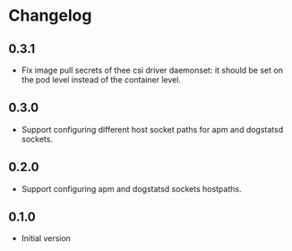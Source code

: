 # Changelog

## 0.3.1

* Fix image pull secrets of thee csi driver daemonset: it should be set on the pod level instead of the container level. 

## 0.3.0

* Support configuring different host socket paths for apm and dogstatsd sockets. 
 
## 0.2.0

* Support configuring apm and dogstatsd sockets hostpaths. 

## 0.1.0

* Initial version
